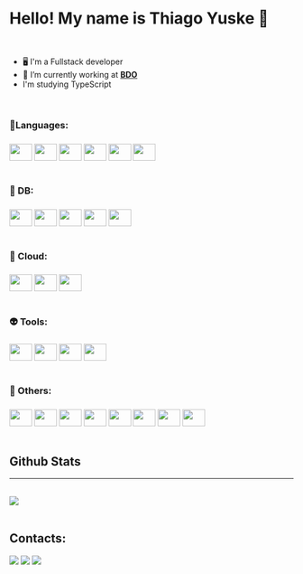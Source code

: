 # Hello! My name is Thiago Yuske 👋

<br/>

- 🖥️ I'm a Fullstack developer
- 💼 I’m currently working at [**BDO**](https://www.linkedin.com/company/bdobrazil)
-  I'm studying TypeScript

<br/>

<h3>👾Languages:<h3/>

<div style="margin-top: 20px">
    <img align="center" height="30" width="40"  src="https://cdn.jsdelivr.net/gh/devicons/devicon/icons/python/python-original.svg" />
    <img align="center" height="30" width="40" src="https://cdn.jsdelivr.net/gh/devicons/devicon/icons/java/java-original.svg">
    <img align="center" height="30" width="40" src="https://cdn.jsdelivr.net/gh/devicons/devicon/icons/javascript/javascript-original.svg">
    <img align="center" height="30" width="40" src="https://cdn.jsdelivr.net/gh/devicons/devicon/icons/react/react-original.svg">
    <img align="center" height="30" width="40" src="https://cdn.jsdelivr.net/gh/devicons/devicon/icons/html5/html5-original.svg" />
    <img align="center" height="30" width="40" src="https://cdn.jsdelivr.net/gh/devicons/devicon/icons/css3/css3-original.svg" />
</div>

<br/>

<h3> 🤖 DB:<h3/>

<div style="margin-top: 20px">
    <img align="center" height="30" width="40" src="https://cdn.jsdelivr.net/gh/devicons/devicon/icons/postgresql/postgresql-original.svg">
    <img align="center" height="30" width="40" src="https://cdn.jsdelivr.net/gh/devicons/devicon/icons/mysql/mysql-original.svg">
    <img align="center" height="30" width="40" src="https://cdn.jsdelivr.net/gh/devicons/devicon/icons/redis/redis-original.svg" />
    <img align="center" height="30" width="40" src="https://cdn.jsdelivr.net/gh/devicons/devicon/icons/mongodb/mongodb-original.svg" />
    <img align="center" height="30" width="40" src="https://cdn.jsdelivr.net/gh/devicons/devicon/icons/sqlite/sqlite-original.svg">
</div>

<br/>

<h3> 👻 Cloud:<h3/>

<div style="margin-top: 20px">
  <img align="center" height="30" width="40" src="https://cdn.jsdelivr.net/gh/devicons/devicon/icons/amazonwebservices/amazonwebservices-original.svg">
  <img align="center" height="30" width="40" src="https://www.vectorlogo.zone/logos/amazon_elasticcontainer/amazon_elasticcontainer-icon.svg">
  <img align="center" height="30" width="40" src="https://www.vectorlogo.zone/logos/amazon_ecs/amazon_ecs-icon.svg">
  
</div>

<br/>

<h3> 👽 Tools:<h3/>

<div style="margin-top: 20px">
  <img align="center" height="30" width="40" src="https://cdn.jsdelivr.net/gh/devicons/devicon/icons/git/git-original.svg">
  <img align="center" height="30" width="40" src="https://cdn.jsdelivr.net/gh/devicons/devicon/icons/github/github-original.svg">
  <img align="center" height="30" width="40" src="https://cdn.jsdelivr.net/gh/devicons/devicon/icons/gitlab/gitlab-original.svg" />
  <img align="center" height="30" width="40" src="https://cdn.jsdelivr.net/gh/devicons/devicon/icons/docker/docker-original.svg" />
</div>

<br/>

<h3> 👺 Others:<h3/>

<div style="margin-top: 20px">
  <img align="center" height="30" width="40" src="https://cdn.jsdelivr.net/gh/devicons/devicon/icons/flask/flask-original.svg">
  <img align="center" height="30" width="40" src="https://cdn.jsdelivr.net/gh/devicons/devicon/icons/npm/npm-original-wordmark.svg">
  <img align="center" height="30" width="40" src="https://cdn.jsdelivr.net/gh/devicons/devicon/icons/pandas/pandas-original.svg" />
  <img align="center" height="30" width="40" src="https://cdn.jsdelivr.net/gh/devicons/devicon/icons/linux/linux-original.svg">
  <img align="center" height="30" width="40" src="https://cdn.jsdelivr.net/gh/devicons/devicon/icons/vscode/vscode-original.svg" />
  <img align="center" height="30" width="40" src="https://cdn.jsdelivr.net/gh/devicons/devicon/icons/bootstrap/bootstrap-original.svg" />
  <img align="center" height="30" width="40" src="https://cdn.jsdelivr.net/gh/devicons/devicon/icons/selenium/selenium-original.svg" />
  <img align="center" height="30" width="40" src="https://cdn.jsdelivr.net/gh/devicons/devicon/icons/sqlalchemy/sqlalchemy-original.svg" />
</div>

<br/>


## Github Stats
<hr>
<br/>
<a href="https://github.com/ThiagoYuske"> 
  <img src="https://github-readme-stats.vercel.app/api/top-langs/?username=ThiagoYuske&layout=donut&langs_count=7&theme=tokyonight"/>
  <!-- <img height="180em" src="https://github-readme-stats.vercel.app/api?username=ThiagoYuske&show_icons=true&theme=tokyonight&include_all_commits=true&count_private=true"/> -->
</a>
<br/>
<br/>


## Contacts:

<div>
<a href="https://www.linkedin.com/in/thiagoomori" target="_blank"><img src="https://img.shields.io/badge/-LinkedIn-%230077B5?style=for-the-badge&logo=linkedin&logoColor=white" target="_blank"></a>  
<a href="https://instagram.com/thiagoyuske" target="_blank"><img src="https://img.shields.io/badge/-Instagram-%23E4405F?style=for-the-badge&logo=instagram&logoColor=white" target="_blank"></a>
<a href = "mailto:thiagoyuske@outlook.com"><img src="https://img.shields.io/badge/Gmail-D14836?style=for-the-badge&logo=gmail&logoColor=white" target="_blank"></a>
 
</div>
